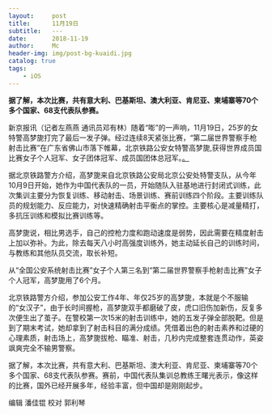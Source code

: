 ```yaml
---
layout:     post
title:      11月19日
subtitle:   ---
date:       2018-11-19
author:     Mc
header-img: img/post-bg-kuaidi.jpg
catalog: true
tags:
    - iOS
---
```



**据了解，本次比赛，共有意大利、巴基斯坦、澳大利亚、肯尼亚、柬埔寨等70个多个国家、68支代表队参赛。**

新京报讯（记者左燕燕 通讯员邓有林）随着“嘭”的一声响，11月19日，25岁的女特警高梦旎打完了最后一发子弹。经过连续8天紧张比赛，“第二届世界警察手枪射击比赛”在广东省佛山市落下帷幕，北京铁路公安女特警高梦旎,获得世界成员国比赛女子个人冠军、女子团体冠军、成员国团体总冠军。[。](http://www.bjnews.com.cn/news/2018/11/19/522918.html "。")
 
据北京铁路警方介绍，高梦旎来自北京铁路公安局北京公安处特警支队，从今年10月9日开始，她作为中国代表队的一员，开始随队入驻基地进行封闭式训练，此次集训主要分为恢复训练、移动射击、场景训练、赛前训练四个阶段。主要训练队员的规划能力、反应能力，对快速精确射击平衡点的掌控。主要核心是减量精打，多抗压训练和模拟比赛训练等。
 
高梦旎说，相比男选手，自己的控枪力度和跑动速度是弱势，因此需要在精度射击上加以弥补。为此，除去每天八小时高强度训练外，她主动延长自己的训练时间，与教练和其他队员交流，取长补短。
 
从“全国公安系统射击比赛”女子个人第三名到“第二届世界警察手枪射击比赛”女子个人冠军，高梦旎用了6个月。
 
北京铁路警方介绍，参加公安工作4年、年仅25岁的高梦旎，本就是个不服输的“女汉子”，由于长时间握枪，高梦旎双手都磨破了皮，虎口旧伤加新伤，反复多次便生出了茧子。在警校第一次15米的射击训练中，她的五发子弹全部脱靶。但是到了期末考试，她却拿到了射击科目的满分成绩。凭借着出色的射击素养和过硬的心理素质，射击场上，高梦旎拔枪、瞄准、射击，几秒内完成整套连贯动作，英姿飒爽完全不输男警察。
 
据了解，本次比赛，共有意大利、巴基斯坦、澳大利亚、肯尼亚、柬埔寨等70个多个国家、68支代表队参赛。赛前，中国代表队集训总教练王曙光表示，像这样的比赛，国外已经开展多年，经验丰富，但中国却是刚刚起步。

编辑 潘佳锟 校对 郭利琴
